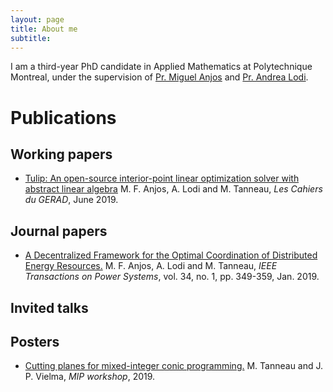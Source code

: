 ```yaml
---
layout: page
title: About me
subtitle: 
---
```


I am a third-year PhD candidate in Applied Mathematics at Polytechnique Montreal, under the supervision of [Pr. Miguel Anjos](https://www.miguelanjos.com/) and [Pr. Andrea Lodi](http://cerc-datascience.polymtl.ca/person/dr-andrea-lodi/).


# Publications

## Working papers

* [Tulip: An open-source interior-point linear optimization solver with abstract linear algebra](https://www.gerad.ca/fr/papers/G-2019-36)
    M. F. Anjos, A. Lodi and M. Tanneau, _Les Cahiers du GERAD_, June 2019.


## Journal papers

* [A Decentralized Framework for the Optimal Coordination of Distributed Energy Resources.](https://ieeexplore.ieee.org/document/8449122)
    M. F. Anjos, A. Lodi and M. Tanneau, _IEEE Transactions on Power Systems_, vol. 34, no. 1, pp. 349-359, Jan. 2019.


## Invited talks

## Posters

* [Cutting planes for mixed-integer conic programming.](./pdf/MIP2019_poster_MTanneau.pdf)
    M. Tanneau and J. P. Vielma, _MIP workshop_, 2019.